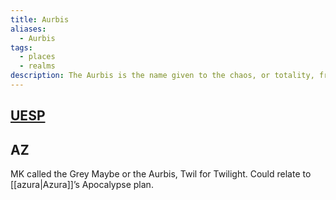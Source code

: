 ```yaml
---
title: Aurbis
aliases:
  - Aurbis
tags:
  - places
  - realms
description: The Aurbis is the name given to the chaos, or totality, from which the cosmos was formed by Anu and Padomay. For all intents and purposes, it is the universe, encompassing the Void and all Planes of Existence including Mundus, Aetherius, and the planes of Oblivion.
---
```

## [UESP](https://en.uesp.net/wiki/Lore:Aurbis)
## AZ
MK called the Grey Maybe or the Aurbis, Twil for Twilight. Could relate to [[azura|Azura]]’s Apocalypse plan.